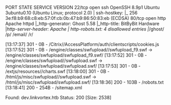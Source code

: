 PORT   STATE SERVICE VERSION
22/tcp open  ssh     OpenSSH 8.9p1 Ubuntu 3ubuntu0.10 (Ubuntu Linux; protocol 2.0)
| ssh-hostkey: 
|_  256 3e:f8:b9:68:c8:eb:57:0f:cb:0b:47:b9:86:50:83:eb (ECDSA)
80/tcp open  http    Apache httpd
|_http-generator: Ghost 5.58
|_http-title: BitByBit Hardware
|_http-server-header: Apache
| http-robots.txt: 4 disallowed entries 
|_/ghost/ /p/ /email/ /r/

[13:17:37] 301 -    0B  - /Citrix//AccessPlatform/auth/clientscripts/cookies.js 
[13:17:52] 301 -    0B  - /engine/classes/swfupload//swfupload_f9.swf  ->  /engine/classes/swfupload/swfupload_f9.swf/
[13:17:52] 301 -    0B  - /engine/classes/swfupload//swfupload.swf  ->  /engine/classes/swfupload/swfupload.swf/
[13:17:53] 301 -    0B  - /extjs/resources//charts.swf
[13:18:00] 301 -    0B  - /html/js/misc/swfupload//swfupload.swf  ->  /html/js/misc/swfupload/swfupload.swf/
[13:18:36] 200 -  103B  - /robots.txt
[13:18:41] 200 -  254B  - /sitemap.xml

Found: dev.linkvortex.htb Status: 200 [Size: 2538]

